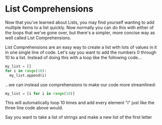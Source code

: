 # List Comprehensions

Now that you've learned about Lists, you may find yourself wanting to add multiple items to a list quickly. Now normally you can do this with either of the loops that we've gone over, but there's a simpler, more concise way as well called List Comprehensions.

List Comprehensions are an easy way to create a list with lots of values in it in one single line of code. Let's say you want to add the numbers 0 through 10 to a list. Instead of doing this with a loop like the following code...

```python
my_list = []
for i in range(10):
  my_list.append(i)
```

...we can instead use comprehensions to make our code more streamlined:

```python
my_list = [i for i in range(10)]
```

This will automatically loop 10 times and add every element "i" just like the three line code above would.


Say you want to take a list of strings and make a new list of the first letter
